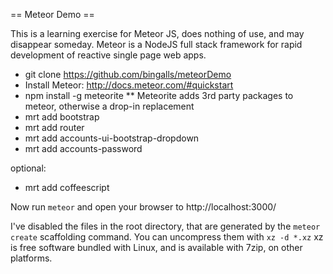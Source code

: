 == Meteor Demo ==

This is a learning exercise for Meteor JS, does nothing of use, and may disappear someday.
Meteor is a NodeJS full stack framework for rapid development of reactive single page web apps.

* git clone https://github.com/bingalls/meteorDemo
* Install Meteor: http://docs.meteor.com/#quickstart
* npm install -g meteorite
** Meteorite adds 3rd party packages to meteor, otherwise a drop-in replacement
* mrt add bootstrap
* mrt add router
* mrt add accounts-ui-bootstrap-dropdown
* mrt add accounts-password

optional:
* mrt add coffeescript

Now run `meteor` and open your browser to http://localhost:3000/

I've disabled the files in the root directory, that are generated by the
`meteor create` scaffolding command. You can uncompress them with `xz -d *.xz`
xz is free software bundled with Linux, and is available with 7zip, on other platforms.
